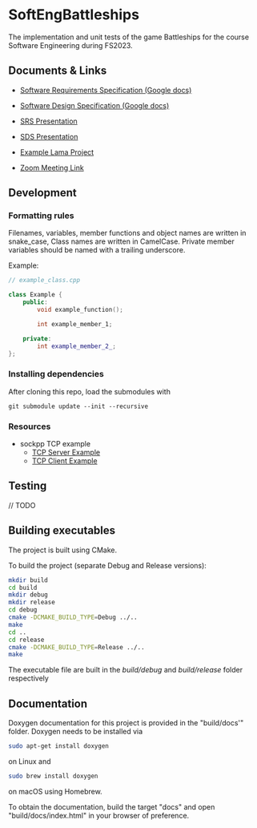 # SoftEngBattleships

The implementation and unit tests of the game Battleships for the course Software Engineering during FS2023.

## Documents & Links

- [Software Requirements Specification (Google docs)](https://docs.google.com/document/d/1ZKqCuUC45hqn9-1J77-43FbJHm3ckngDs78T6qiKq5g/edit)

- [Software Design Specification (Google docs)](https://docs.google.com/document/d/1EQSFysfbPWMtOsfs9r5SwyRhid3R1U1N3jasiMDwmeI/edit#)

- [SRS Presentation](https://docs.google.com/presentation/d/1fHumCKMQ6Kvi-mJ-6OxfkvS3h7o4NQuNK3A8KhN9980/edit?usp=sharing)

- [SDS Presentation](https://docs.google.com/presentation/d/1i-HfX4yBY-yjnPVfB7hTyjN0mOqWYwwlQLtLIh6Suf0/edit?usp=sharing)

- [Example Lama Project](https://gitlab.ethz.ch/hraymond/cse-lama-example-project/-/tree/master/)

- [Zoom Meeting Link](https://ethz.zoom.us/j/66328319238)

## Development

### Formatting rules

Filenames, variables, member functions and object names are written in snake_case, Class names are written in CamelCase.
Private member variables should be named with a trailing underscore.

Example:

```cpp
// example_class.cpp

class Example {
    public:
        void example_function();

        int example_member_1;

    private:
        int example_member_2_;
};

```

### Installing dependencies

After cloning this repo, load the submodules with

```
git submodule update --init --recursive
```

### Resources

- sockpp TCP example
  - [TCP Server Example](https://github.com/fpagliughi/sockpp/blob/master/examples/tcp/tcpechosvr.cpp)
  - [TCP Client Example](https://github.com/fpagliughi/sockpp/blob/master/examples/tcp/tcpecho.cpp)

## Testing

// TODO

## Building executables

The project is built using CMake.

To build the project (separate Debug and Release versions):

```bash
mkdir build
cd build
mkdir debug
mkdir release
cd debug
cmake -DCMAKE_BUILD_TYPE=Debug ../..
make
cd ..
cd release
cmake -DCMAKE_BUILD_TYPE=Release ../..
make
```

The executable file are built in the _build/debug_ and _build/release_ folder respectively

## Documentation

Doxygen documentation for this project is provided in the "build/docs'" folder. Doxygen needs to be installed via 
```bash 
sudo apt-get install doxygen
```
on Linux and 
```bash
sudo brew install doxygen
```
on macOS using Homebrew.

To obtain the documentation, build the target "docs" and open "build/docs/index.html" in your browser of preference.